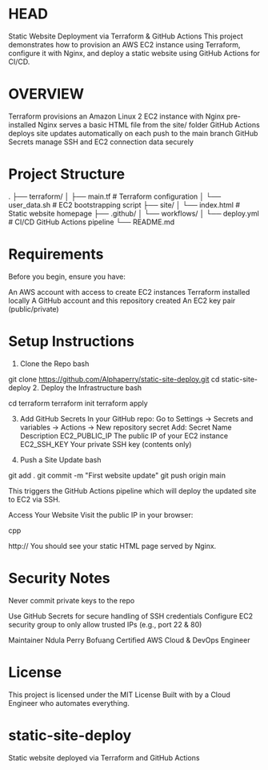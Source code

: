 #               HEAD

Static Website Deployment via Terraform & GitHub Actions
This project demonstrates how to provision an AWS EC2 instance using Terraform, configure it with Nginx, and deploy a static website using GitHub Actions for CI/CD.

#             OVERVIEW

Terraform provisions an Amazon Linux 2 EC2 instance with Nginx 
pre-installed
Nginx serves a basic HTML file from the site/ folder
GitHub Actions deploys site updates automatically on each push to the main branch
GitHub Secrets manage SSH and EC2 connection data securely

# Project Structure

.
├── terraform/
│   ├── main.tf               # Terraform configuration
│   └── user_data.sh          # EC2 bootstrapping script
├── site/
│   └── index.html            # Static website homepage
├── .github/
│   └── workflows/
│       └── deploy.yml        # CI/CD GitHub Actions pipeline
└── README.md

#    Requirements
Before you begin, ensure you have:

An AWS account with access to create EC2 instances
Terraform installed locally
A GitHub account and this repository created
An EC2 key pair (public/private)

# Setup Instructions
1. Clone the Repo
bash

git clone https://github.com/Alphaperry/static-site-deploy.git
cd static-site-deploy
2. Deploy the Infrastructure
bash

cd terraform
terraform init
terraform apply

3. Add GitHub Secrets
In your GitHub repo:
Go to Settings → Secrets and variables → Actions → New repository secret
Add:
Secret Name	Description
EC2_PUBLIC_IP	The public IP of your EC2 instance
EC2_SSH_KEY	Your private SSH key (contents only)

4. Push a Site Update
bash

git add .
git commit -m "First website update"
git push origin main

This triggers the GitHub Actions pipeline which will deploy the updated site to EC2 via SSH.

Access Your Website
Visit the public IP in your browser:

cpp

http://<your-ec2-public-ip>
You should see your static HTML page served by Nginx.

# Security Notes
Never commit private keys to the repo

Use GitHub Secrets for secure handling of SSH credentials
Configure EC2 security group to only allow trusted IPs (e.g., port 22 & 80)

   Maintainer
Ndula Perry Bofuang
Certified AWS Cloud & DevOps Engineer

#  License
This project is licensed under the MIT License
Built with  by a Cloud Engineer who automates everything.

# static-site-deploy
Static website deployed via Terraform and GitHub
Actions
